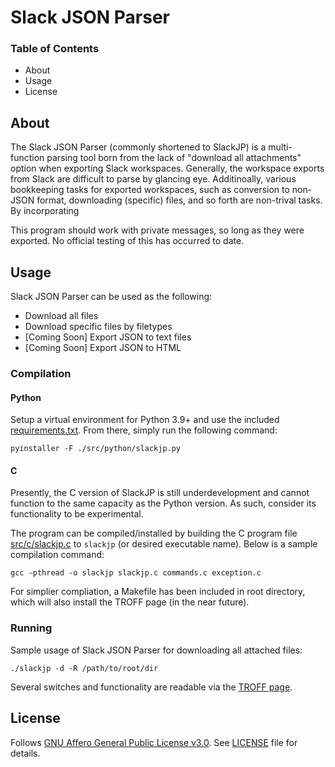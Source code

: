 # Slack JSON Parser
### Table of Contents

- About
- Usage
- License


## About

The Slack JSON Parser (commonly shortened to SlackJP) is a multi-function parsing tool born from the lack of "download all attachments" option when exporting Slack workspaces.
Generally, the workspace exports from Slack are difficult to parse by glancing eye.
Additinoally, various bookkeeping tasks for exported workspaces, such as conversion to non-JSON format, downloading (specific) files, and so forth are non-trival tasks.
By incorporating 

This program should work with private messages, so long as they were exported.  No official testing of this has occurred to date.

## Usage

Slack JSON Parser can be used as the following:

- Download all files
- Download specific files by filetypes
- [Coming Soon] Export JSON to text files
- [Coming Soon] Export JSON to HTML

### Compilation

#### Python

Setup a virtual environment for Python 3.9+ and use the included [requirements.txt](requirements.txt).
From there, simply run the following command:

```text
pyinstaller -F ./src/python/slackjp.py
```

#### C

Presently, the C version of SlackJP is still underdevelopment and cannot function to the same capacity as the Python version.
As such, consider its functionality to be experimental.

The program can be compiled/installed by building the C program file [src/c/slackjp.c](src/slackjp.c) to `slackjp` (or desired executable name).
Below is a sample compilation command:

```text
gcc -pthread -o slackjp slackjp.c commands.c exception.c
```

For simplier compliation, a Makefile has been included in root directory, which will also install the TROFF page (in the near future).

### Running

Sample usage of Slack JSON Parser for downloading all attached files:

```text
./slackjp -d -R /path/to/root/dir
```

Several switches and functionality are readable via the [TROFF page](docs/slackjp.1).

## License

Follows [GNU Affero General Public License v3.0](https://www.gnu.org/licenses/agpl-3.0.html).
See [LICENSE](LICENSE) file for details.
